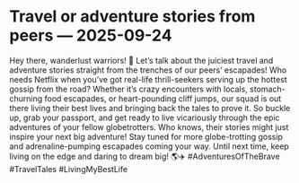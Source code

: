 # Travel or adventure stories from peers — 2025-09-24

Hey there, wanderlust warriors! 💫 Let’s talk about the juiciest travel and adventure stories straight from the trenches of our peers’ escapades! Who needs Netflix when you’ve got real-life thrill-seekers serving up the hottest gossip from the road? Whether it’s crazy encounters with locals, stomach-churning food escapades, or heart-pounding cliff jumps, our squad is out there living their best lives and bringing back the tales to prove it. So buckle up, grab your passport, and get ready to live vicariously through the epic adventures of your fellow globetrotters. Who knows, their stories might just inspire your next big adventure! Stay tuned for more globe-trotting gossip and adrenaline-pumping escapades coming your way. Until next time, keep living on the edge and daring to dream big! 🌎✈️ #AdventuresOfTheBrave #TravelTales #LivingMyBestLife